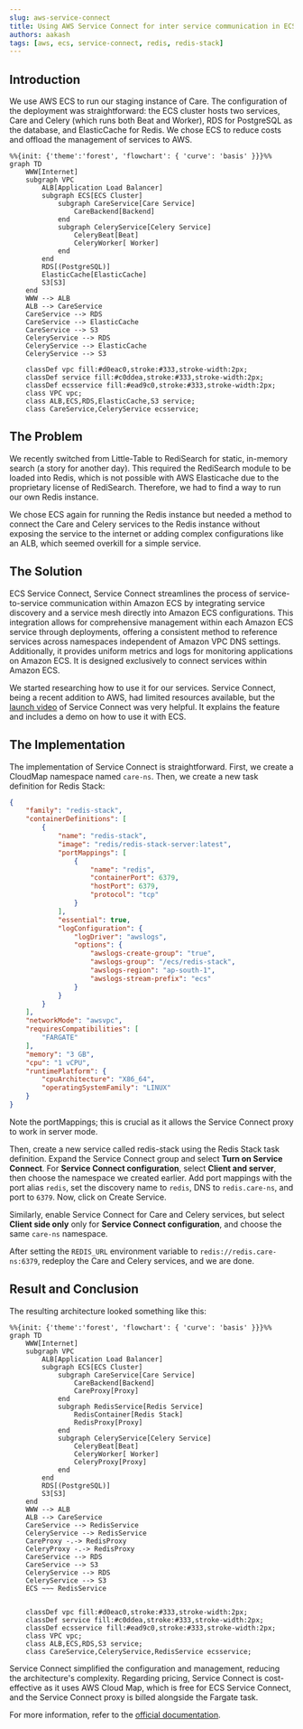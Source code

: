 ```yaml
---
slug: aws-service-connect
title: Using AWS Service Connect for inter service communication in ECS
authors: aakash
tags: [aws, ecs, service-connect, redis, redis-stack]
---
```


## Introduction

We use AWS ECS to run our staging instance of Care. The configuration of the deployment was straightforward: the ECS cluster hosts two services, Care and Celery (which runs both Beat and Worker), RDS for PostgreSQL as the database, and ElasticCache for Redis. We chose ECS to reduce costs and offload the management of services to AWS.

```mermaid
%%{init: {'theme':'forest', 'flowchart': { 'curve': 'basis' }}}%%
graph TD
    WWW[Internet]
    subgraph VPC
        ALB[Application Load Balancer]
        subgraph ECS[ECS Cluster]
            subgraph CareService[Care Service]
                CareBackend[Backend]
            end
            subgraph CeleryService[Celery Service]
                CeleryBeat[Beat]
                CeleryWorker[ Worker]
            end
        end
        RDS[(PostgreSQL)]
        ElasticCache[ElasticCache]
        S3[S3]
    end
    WWW --> ALB
    ALB --> CareService
    CareService --> RDS
    CareService --> ElasticCache
    CareService --> S3
    CeleryService --> RDS
    CeleryService --> ElasticCache
    CeleryService --> S3

    classDef vpc fill:#d0eac0,stroke:#333,stroke-width:2px;
    classDef service fill:#c0ddea,stroke:#333,stroke-width:2px;
    classDef ecsservice fill:#ead9c0,stroke:#333,stroke-width:2px;
    class VPC vpc;
    class ALB,ECS,RDS,ElasticCache,S3 service;
    class CareService,CeleryService ecsservice;
```


## The Problem

We recently switched from Little-Table to RediSearch for static, in-memory search (a story for another day). This required the RediSearch module to be loaded into Redis, which is not possible with AWS Elasticache due to the proprietary license of RediSearch. Therefore, we had to find a way to run our own Redis instance.

We chose ECS again for running the Redis instance but needed a method to connect the Care and Celery services to the Redis instance without exposing the service to the internet or adding complex configurations like an ALB, which seemed overkill for a simple service.


## The Solution

ECS Service Connect, Service Connect streamlines the process of service-to-service communication within Amazon ECS by integrating service discovery and a service mesh directly into Amazon ECS configurations. This integration allows for comprehensive management within each Amazon ECS service through deployments, offering a consistent method to reference services across namespaces independent of Amazon VPC DNS settings. Additionally, it provides uniform metrics and logs for monitoring applications on Amazon ECS. It is designed exclusively to connect services within Amazon ECS.


We started researching how to use it for our services. Service Connect, being a recent addition to AWS, had limited resources available, but the [launch video](https://www.youtube.com/watch?v=n6ghmEEjpNQ) of Service Connect was very helpful. It explains the feature and includes a demo on how to use it with ECS.


## The Implementation

The implementation of Service Connect is straightforward. First, we create a CloudMap namespace named `care-ns`. Then, we create a new task definition for Redis Stack:

```json
{
    "family": "redis-stack",
    "containerDefinitions": [
        {
            "name": "redis-stack",
            "image": "redis/redis-stack-server:latest",
            "portMappings": [
                {
                    "name": "redis",
                    "containerPort": 6379,
                    "hostPort": 6379,
                    "protocol": "tcp"
                }
            ],
            "essential": true,
            "logConfiguration": {
                "logDriver": "awslogs",
                "options": {
                    "awslogs-create-group": "true",
                    "awslogs-group": "/ecs/redis-stack",
                    "awslogs-region": "ap-south-1",
                    "awslogs-stream-prefix": "ecs"
                }
            }
        }
    ],
    "networkMode": "awsvpc",
    "requiresCompatibilities": [
        "FARGATE"
    ],
    "memory": "3 GB",
    "cpu": "1 vCPU",
    "runtimePlatform": {
        "cpuArchitecture": "X86_64",
        "operatingSystemFamily": "LINUX"
    }
}

```

Note the portMappings; this is crucial as it allows the Service Connect proxy to work in server mode.

Then, create a new service called redis-stack using the Redis Stack task definition. Expand the Service Connect group and select **Turn on Service Connect**. For **Service Connect configuration**, select **Client and server**, then choose the namespace we created earlier. Add port mappings with the port alias `redis`, set the discovery name to `redis`, DNS to `redis.care-ns`, and port to `6379`. Now, click on Create Service.

Similarly, enable Service Connect for Care and Celery services, but select **Client side only** only for **Service Connect configuration**, and choose the same `care-ns` namespace.

After setting the `REDIS_URL` environment variable to `redis://redis.care-ns:6379`, redeploy the Care and Celery services, and we are done.


## Result and Conclusion

The resulting architecture looked something like this:

```mermaid
%%{init: {'theme':'forest', 'flowchart': { 'curve': 'basis' }}}%%
graph TD
    WWW[Internet]
    subgraph VPC
        ALB[Application Load Balancer]
        subgraph ECS[ECS Cluster]
            subgraph CareService[Care Service]
                CareBackend[Backend]
                CareProxy[Proxy]
            end
            subgraph RedisService[Redis Service]
                RedisContainer[Redis Stack]
                RedisProxy[Proxy]
            end
            subgraph CeleryService[Celery Service]
                CeleryBeat[Beat]
                CeleryWorker[ Worker]
                CeleryProxy[Proxy]
            end
        end
        RDS[(PostgreSQL)]
        S3[S3]
    end
    WWW --> ALB
    ALB --> CareService
    CareService --> RedisService
    CeleryService --> RedisService
    CareProxy -.-> RedisProxy
    CeleryProxy -.-> RedisProxy
    CareService --> RDS
    CareService --> S3
    CeleryService --> RDS
    CeleryService --> S3
    ECS ~~~ RedisService


    classDef vpc fill:#d0eac0,stroke:#333,stroke-width:2px;
    classDef service fill:#c0ddea,stroke:#333,stroke-width:2px;
    classDef ecsservice fill:#ead9c0,stroke:#333,stroke-width:2px;
    class VPC vpc;
    class ALB,ECS,RDS,S3 service;
    class CareService,CeleryService,RedisService ecsservice;
```

Service Connect simplified the configuration and management, reducing the architecture's complexity. Regarding pricing, Service Connect is cost-effective as it uses AWS Cloud Map, which is free for ECS Service Connect, and the Service Connect proxy is billed alongside the Fargate task.

For more information, refer to the [official documentation](https://docs.aws.amazon.com/AmazonECS/latest/developerguide/service-connect.html).
